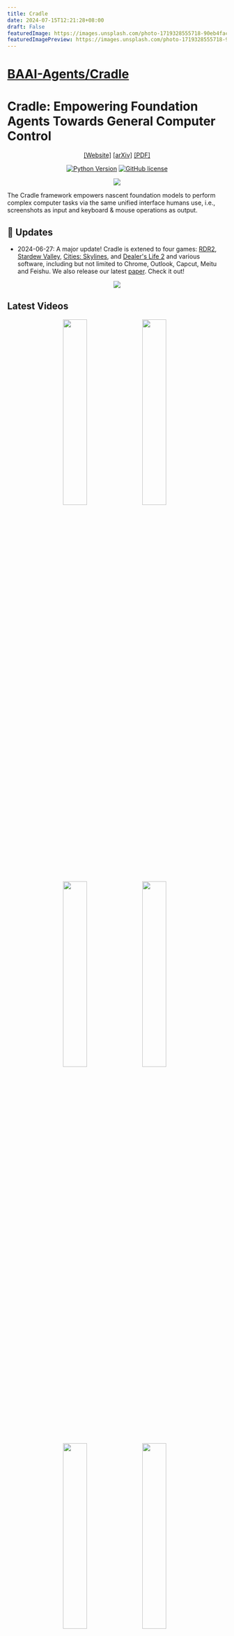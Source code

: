 ```yaml
---
title: Cradle
date: 2024-07-15T12:21:28+08:00
draft: False
featuredImage: https://images.unsplash.com/photo-1719328555718-90eb4fac3e31?ixid=M3w0NjAwMjJ8MHwxfHJhbmRvbXx8fHx8fHx8fDE3MjEwMTcxNjl8&ixlib=rb-4.0.3
featuredImagePreview: https://images.unsplash.com/photo-1719328555718-90eb4fac3e31?ixid=M3w0NjAwMjJ8MHwxfHJhbmRvbXx8fHx8fHx8fDE3MjEwMTcxNjl8&ixlib=rb-4.0.3
---
```


# [BAAI-Agents/Cradle](https://github.com/BAAI-Agents/Cradle)

# Cradle: Empowering Foundation Agents Towards General Computer Control

<div align="center">

[[Website]](https://baai-agents.github.io/Cradle/)
[[arXiv]](https://arxiv.org/abs/2403.03186)
[[PDF]](https://arxiv.org/pdf/2403.03186)

[![Python Version](https://img.shields.io/badge/Python-3.10-blue.svg)]()
[![GitHub license](https://img.shields.io/badge/MIT-blue)]()

![](docs/images/cradle-intro-cr.png)

</div>

The Cradle framework empowers nascent foundation models to perform complex computer tasks
via the same unified interface humans use, i.e., screenshots as input and keyboard & mouse operations as output.

## 📢 Updates
- 2024-06-27: A major update! Cradle is extened to four games: [RDR2](https://www.rockstargames.com/reddeadredemption2), [Stardew Valley](https://www.stardewvalley.net/), [Cities: Skylines](https://www.paradoxinteractive.com/games/cities-skylines/about), and [Dealer's Life 2](https://abyteentertainment.com/dealers-life-2/) and various software, including but not limited to Chrome, Outlook, Capcut, Meitu and Feishu. We also release our latest [paper](https://arxiv.org/pdf/2403.03186). Check it out!

<div align="center">

![](docs/images/gcc.jpg)

</div>

## Latest Videos
<div align="center">
<a alt="Watch the video" href="https://www.youtube.com/watch?v=fkkSJw1iJJ8"><img src="./docs/envs/images/rdr2/RDR2_story_cover.jpg" width="33%" /></a>
&nbsp;&nbsp;
<a alt="Watch the video" href="https://www.youtube.com/watch?v=ay5gBqzPcDE"><img src="./docs/envs/images/rdr2/RDR2_openended_cover.jpg" width="33%" /></a>
&nbsp;&nbsp;
<a alt="Watch the video" href="https://www.youtube.com/watch?v=regULK_60_8"><img src="./docs/envs/images/skylines/cityskyline_video_cover.png" width="33%" /></a>
&nbsp;&nbsp;
<a alt="Watch the video" href="https://www.youtube.com/watch?v=Kaiz4yJieUk"><img src="./docs/envs/images/stardew/stardew_video_cover.png" width="33%" /></a>
&nbsp;&nbsp;
<a alt="Watch the video" href="https://www.youtube.com/watch?v=WZiL_0V880M"><img src="./docs/envs/images/dealers/dealer_video_cover.png" width="33%" /></a>
&nbsp;&nbsp;
<a alt="Watch the video" href="https://www.youtube.com/watch?v=uWgLnZmpVTM"><img src="./docs/envs/images/software/Software_cover.png" width="33%" /></a>
&nbsp;&nbsp;
</div>

Click on either of the video thumbnails above to watch them on YouTube.

# 💾 Installation

## Prepare the Environment File
We currently provide access to OpenAI's and Claude's API. Please create a `.env` file in the root of the repository to store the keys (one of them is enough).

Sample `.env` file containing private information:
```
OA_OPENAI_KEY = "abc123abc123abc123abc123abc123ab"
RF_CLAUDE_AK = "abc123abc123abc123abc123abc123ab" # Access Key for Claude
RF_CLAUDE_SK = "123abc123abc123abc123abc123abc12" # Secret Access Key for Claude
AZ_OPENAI_KEY = "123abc123abc123abc123abc123abc12"
AZ_BASE_URL = "https://abc123.openai.azure.com/"
RF_CLAUDE_AK = "abc123abc123abc123abc123abc123ab"
RF_CLAUDE_SK = "123abc123abc123abc123abc123abc12"
IDE_NAME = "Code"
```
OA_OPENAI_KEY is the OpenAI API key. You can get it from the [OpenAI](https://platform.openai.com/api-keys).

AZ_OPENAI_KEY is the Azure OpenAI API key. You can get it from the [Azure Portal](https://portal.azure.com/#view/HubsExtension/BrowseResource/resourceType/Microsoft.CognitiveServices%2Faccounts).

OA_CLAUDE_KEY is the Anthropic Claude API key. You can get it from the [Anthropic](https://console.anthropic.com/settings/keys).

RF_CLAUDE_AK and RF_CLAUDE_SK are AWS Restful API key and secret key for Claude API.

IDE_NAME refers to the IDE environment in which the repository's code runs, such as `PyCharm` or `Code` (VSCode). It is primarily used to enable automatic switching between the IDE and the target environment.


## Setup

### Python Environment
Please setup your python environment and install the required dependencies as:
```bash
# Clone the repository
git clone https://github.com/BAAI-Agents/Cradle.git
cd Cradle

# Create a new conda environment
conda create --name cradle-dev python=3.10
conda activate cradle-dev
pip install -r requirements.txt
```

### Install the OCR Tools
```
1. Option 1
# Download best-matching version of specific model for your spaCy installation
python -m spacy download en_core_web_lg

or

# pip install .tar.gz archive or .whl from path or URL
pip install https://github.com/explosion/spacy-models/releases/download/en_core_web_lg-3.7.1/en_core_web_lg-3.7.1.tar.gz

2. Option 2
# Copy this url https://github.com/explosion/spacy-models/releases/download/en_core_web_lg-3.7.1/en_core_web_lg-3.7.1.tar.gz
# Paste it in the browser and download the file to res/spacy/data
cd res/spacy/data
pip install en_core_web_lg-3.7.1.tar.gz
```

# 🚀 Get Started
Due to the vast differences between each game and software, we have provided the specific settings for each of them below.
1. [Red Dead Redemption 2](docs/envs/rdr2.md)
2. [Stardew Valley](docs/envs/stardew.md)
3. [Cities: Skylines](docs/envs/skylines.md)
4. [Dealer's Life 2](docs/envs/dealers.md)
5. [Software](docs/envs/software.md)

<div align="center">
<img src="./docs/images/games_wheel.png" height="365" /> <img src="./docs/images/applications_wheel.png" height="365" />
</div>

# 🌲 File Structure
Since some users may want to apply our framework to new games, this section primarily showcases the core directories and organizational structure of Cradle. We will highlight in "⭐⭐⭐" the modules related to migrating to new games, and provide detailed explanations later.
```
Cradle
├── cache # Cache the GroundingDino model and the bert-base-uncased model
├── conf # ⭐⭐⭐ The configuration files for the environment and the llm model
│   ├── env_config_dealers.json
│   ├── env_config_rdr2_main_storyline.json
│   ├── env_config_rdr2_open_ended_mission.json
│   ├── env_config_skylines.json
│   ├── env_config_stardew_cultivation.json
│   ├── env_config_stardew_farm_clearup.json
│   ├── env_config_stardew_shopping.json
│   ├── openai_config.json
│   ├── claude_config.json
│   ├── restful_claude_config.json
│   └── ...
├── deps # The dependencies for the Cradle framework, ignore this folder
├── docs # The documentation for the Cradle framework, ignore this folder
├── res # The resources for the Cradle framework
│   ├── models # Ignore this folder
│   ├── tool # Subfinder for RDR2
│   ├── [game or software] # ⭐⭐⭐ The resources for game, exmpale: rdr2, dealers, skylines, stardew, outlook, chrome, capcut, meitu, feishu
│   │   ├── prompts # The prompts for the game
│   │   │   └── templates
│   │   │       ├── action_planning.prompt
│   │   │       ├── information_gathering.prompt
│   │   │       ├── self_reflection.prompt
│   │   │       └── task_inference.prompt
│   │   ├── skills # The skills json for the game, it will be generated automatically
│   │   ├── icons # The icons difficult for GPT-4 to recognize in the game can be replaced with text for better recognition using an icon replacer
│   │   └── saves # Save files in the game
│   └── ...
├── requirements.txt # The requirements for the Cradle framework
├── runner.py # The main entry for the Cradle framework
├── cradle # Cradle's core modules
│   ├── config # The configuration for the Cradle framework
│   ├── environment # The environment for the Cradle framework
│   │   ├── [game or software] # ⭐⭐⭐ The environment for the game, exmpale: rdr2, dealers, skylines, stardew, outlook, chrome, capcut, meitu, feishu
│   │   │   ├── __init__.py # The initialization file for the environment
│   │   │   ├── atomic_skills # Atomic skills in the game. Users should customise them to suit the needs of the game or software, e.g. character movement
│   │   │   ├── composite_skills # Combination skills for atomic skills in games or software
│   │   │   ├── skill_registry.py # The skill registry for the game. Will register all atomic skills and composite skills into the registry.
│   │   │   └── ui_control.py # The UI control for the game. Define functions to pause the game and switch to the game window
│   │   └── ...
│   ├── gameio # Interfaces that directly wrap the skill registry and ui control in the environment
│   ├── log # The log for the Cradle framework
│   ├── memory # The memory for the Cradle framework
│   ├── module # Currently there is only the skill execution module. Later will migrate action planning, self-reflection and other modules from planner and provider
│   ├── planner # The planner for the Cradle framework. Unified interface for action planning, self-reflection and other modules. This module will be deleted later and will be moved to the module module.
│   ├── runner # ⭐⭐⭐ The logical flow of execution for each game and software. All game and software processes will then be unified into a single runner
│   ├── utils # Defines some helper functions such as save json and load json
│   └── provider # The provider for the Cradle framework. We have semantically decomposed most of the execution flow in the runner into providers
│       ├── augment # Methods for image augmentation
│       ├── llm # Call for the LLM model, e.g. OpenAI's GPT-4o, Claude, etc.
│       ├── module # ⭐⭐⭐ The module for the Cradle framework. e.g., action planning, self-reflection and other modules. It will be migrated to the cradle/module later.
│       ├── object_detect # Methods for object detection
│       ├── process # ⭐⭐⭐ Methods for pre-processing and post-processing for action planning, self-reflection and other modules
│       ├── video # Methods for video processing
│       ├── others # Methods for other operations, e.g., save and load coordinates for skylines
│       ├── circle_detector.py # The circle detector for the rdr2
│       ├── icon_replacer.py # Methods for replacing icons with text
│       ├── sam_provider.py # Segment anything for software
│       └── ...
└── ...
```

# Citation
If you find our work useful, please consider citing us!
```
@article{tan2024cradle,
  title={Cradle: Empowering Foundation Agents towards General Computer Control},
  author={Tan, Weihao and Zhang, Wentao and Xu, Xinrun and Xia, Haochong and Ding, Ziluo and Li, Boyu and Zhou, Bohan and Yue, Junpeng and Jiang, Jiechuan and Li, Yewen and An, Ruyi and Qin, Molei and Zong, Chuqiao and Zheng, Longtao and Wu, Yujie and Chai, Xiaoqiang and Bi, Yifei and Xie, Tianbao and Gu, Pengjie and Li, Xiyun and Zhang, Ceyao and Tian, Long and Wang, Chaojie and Wang, Xinrun and Karlsson, Börje F. and An, Bo and Yan, Shuicheng and Lu, Zongqing},
  journal={arXiv preprint arXiv:2403.03186},
  year={2024}
}
```
[//]: # (```)
[//]: # (@article{weihao2024cradle,)
[//]: # (  title     = {{Cradle: Empowering Foundation Agents towards General Computer Control}},)
[//]: # (  author    = {Weihao Tan and Wentao Zhang and Xinrun Xu and Haochong Xia and Ziluo Ding and Boyu Li and Bohan Zhou and Junpeng Yue and Jiechuan Jiang and Yewen Li and Ruyi An and Molei Qin and Chuqiao Zong and Longtao Zheng and Yujie Wu and Xiaoqiang Chai and Yifei Bi and Tianbao Xie and Pengjie Gu and Xiyun Li and Ceyao Zhang and Long Tian and Chaojie Wang and Xinrun Wang and Börje F. Karlsson and Bo An and Shuicheng Yan and Zongqing Lu},)
[//]: # (  journal   = {arXiv:2403.03186},)
[//]: # (  month     = {March},)
[//]: # (  year      = {2024},)
[//]: # (  primaryClass={cs.AI})
[//]: # (})
[//]: # (```)
